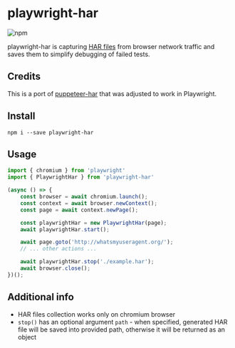 # playwright-har

![npm](https://img.shields.io/npm/v/playwright-har?color=blue)

playwright-har is capturing [HAR files](https://en.wikipedia.org/wiki/HAR_(file_format)) from browser network traffic and saves them to simplify debugging of failed tests.

## Credits

This is a port of [puppeteer-har](https://github.com/Everettss/puppeteer-har) that was adjusted to work in Playwright.

## Install

```
npm i --save playwright-har
```

## Usage

```ts
import { chromium } from 'playwright'
import { PlaywrightHar } from 'playwright-har'

(async () => {
    const browser = await chromium.launch();
    const context = await browser.newContext();
    const page = await context.newPage();

    const playwrightHar = new PlaywrightHar(page);
    await playwrightHar.start();

    await page.goto('http://whatsmyuseragent.org/');
    // ... other actions ...

    await playwrightHar.stop('./example.har');
    await browser.close();
})();
```

## Additional info

* HAR files collection works only on chromium browser
* `stop()` has an optional argument `path` - when specified, generated HAR file will be saved into provided path, otherwise it will be returned as an object


